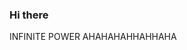 ### Hi there

<!--
**SenatorTrent/SenatorTrent** is a ✨ _special_ ✨ repository because its `README.md` (this file) appears on your GitHub profile.

Here are some ideas to get you started:


-->
INFINITE POWER
AHAHAHAHHAHHAHA
